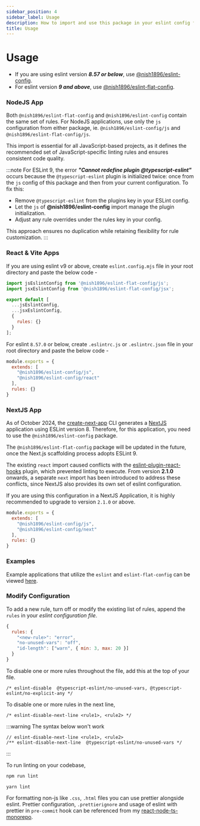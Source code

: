 ```yaml
---
sidebar_position: 4
sidebar_label: Usage
description: How to import and use this package in your eslint config file?
title: Usage
---
```


# Usage

<!-- In case you are migrating from v1.0.x, check the [Migration Guide](./migration/). -->

- If you are using eslint version ***8.57 or below***, use [@nish1896/eslint-config](https://www.npmjs.com/package/@nish1896/eslint-config). 
- For eslint version ***9 and above***, use [@nish1896/eslint-flat-config](https://www.npmjs.com/package/@nish1896/eslint-flat-config).

### NodeJS App

Both `@nish1896/eslint-flat-config` and `@nish1896/eslint-config` contain the same set of rules. For NodeJS applications, use only the `js` configuration from either package, ie. `@nish1896/eslint-config/js` and `@nish1896/eslint-flat-config/js`.

This import is essential for all JavaScript-based projects, as it defines the recommended set of JavaScript-specific linting rules and ensures consistent code quality.

:::note
For ESLint 9, the error _**"Cannot redefine plugin @typescript-eslint"**_ occurs because the `@typescript-eslint` plugin is initialized twice: once from the `js` config of this package and then from your current configuration. To fix this:

- Remove `@typescript-eslint` from the plugins key in your ESLint config.
- Let the `js` of **@nish1896/eslint-config** import manage the plugin initialization.
- Adjust any rule overrides under the rules key in your config.

This approach ensures no duplication while retaining flexibility for rule customization.
:::

### React & Vite Apps

If you are using eslint v9 or above, create `eslint.config.mjs` file in your root directory and paste the below code - 

```js
import jsEslintConfig from '@nish1896/eslint-flat-config/js';
import jsxEslintConfig from '@nish1896/eslint-flat-config/jsx';

export default [
  ...jsEslintConfig,
  ...jsxEslintConfig,
  {
    rules: {}
  }
];
```

For eslint `8.57.0` or below, create `.eslintrc.js` or `.eslintrc.json` file in your root directory and paste the below code - 

```js
module.exports = {
  extends: [
    "@nish1896/eslint-config/js",
    "@nish1896/eslint-config/react"
  ],
  rules: {}
}
```

### NextJS App

As of October 2024, the [create-next-app](https://nextjs.org/docs/app/api-reference/cli/create-next-app) CLI generates a [NextJS](https://nextjs.org/) application using ESLint version 8. Therefore, for this application, you need to use the `@nish1896/eslint-config` package.

The `@nish1896/eslint-flat-config` package will be updated in the future, once the Next.js scaffolding process adopts ESLint 9.

The existing `react` import caused conflicts with the [eslint-plugin-react-hooks](https://www.npmjs.com/package/eslint-plugin-react-hooks) plugin, which prevented linting to execute. From version **2.1.0** onwards, a separate `next` import has been introduced to address these conflicts, since NextJS also provides its own set of eslint configuration.

If you are using this configuration in a NextJS Application, it is highly recommended to upgrade to version `2.1.0` or above.

```js
module.exports = {
  extends: [
    "@nish1896/eslint-config/js",
    "@nish1896/eslint-config/next"
  ],
  rules: {}
}
```

### Examples

Example applications that utilize the `eslint` and `eslint-flat-config` can be viewed [here](https://github.com/nishkohli96/eslint-config/tree/main/examples).

### Modify Configuration

To add a new rule, turn off or modify the existing list of rules, append the `rules` in your _eslint configuration file_.

```js
{
  rules: {
    "<new-rule>": "error",
    "no-unused-vars": "off",
    "id-length": ["warn", { min: 3, max: 20 }]
  }
}
```

To disable one or more rules throughout the file, add this at the top of your file.

```
/* eslint-disable  @typescript-eslint/no-unused-vars, @typescript-eslint/no-explicit-any */
```

To disable one or more rules in the next line,

```
/* eslint-disable-next-line <rule1>, <rule2> */
```

:::warning
The syntax below won't work

```
// eslint-disable-next-line <rule1>, <rule2>
/** eslint-disable-next-line  @typescript-eslint/no-unused-vars */
```

:::

To run linting on your codebase,

```sh
npm run lint
```

```
yarn lint
```

For formatting non-js like `.css`, `.html` files you can use prettier alongside eslint. Prettier configuration, `.prettierignore` and usage of eslint with prettier in `pre-commit` hook can be referenced from my [react-node-ts-monorepo](https://github.com/nishkohli96/react-node-ts-monorepo/blob/main/package.json).

